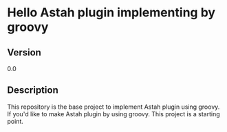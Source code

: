 Hello Astah plugin implementing by groovy
===============================================

Version
------------
0.0

Description
------------
This repository is the base project to implement Astah plugin using groovy. If you'd like to make Astah plugin by using groovy. This project is a starting point.
